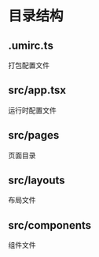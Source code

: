 # 目录结构

## .umirc.ts

打包配置文件

## src/app.tsx

运行时配置文件

## src/pages

页面目录

## src/layouts

布局文件

## src/components

组件文件

